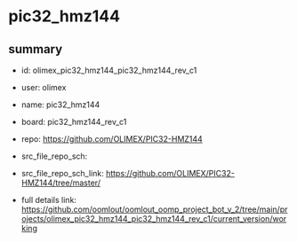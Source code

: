 # pic32_hmz144
 
## summary 
* id: olimex_pic32_hmz144_pic32_hmz144_rev_c1
* user: olimex
* name: pic32_hmz144
* board: pic32_hmz144_rev_c1
* repo: https://github.com/OLIMEX/PIC32-HMZ144



* src_file_repo_sch: 
* src_file_repo_sch_link: https://github.com/OLIMEX/PIC32-HMZ144/tree/master/
* full details link: https://github.com/oomlout/oomlout_oomp_project_bot_v_2/tree/main/projects/olimex_pic32_hmz144_pic32_hmz144_rev_c1/current_version/working  








